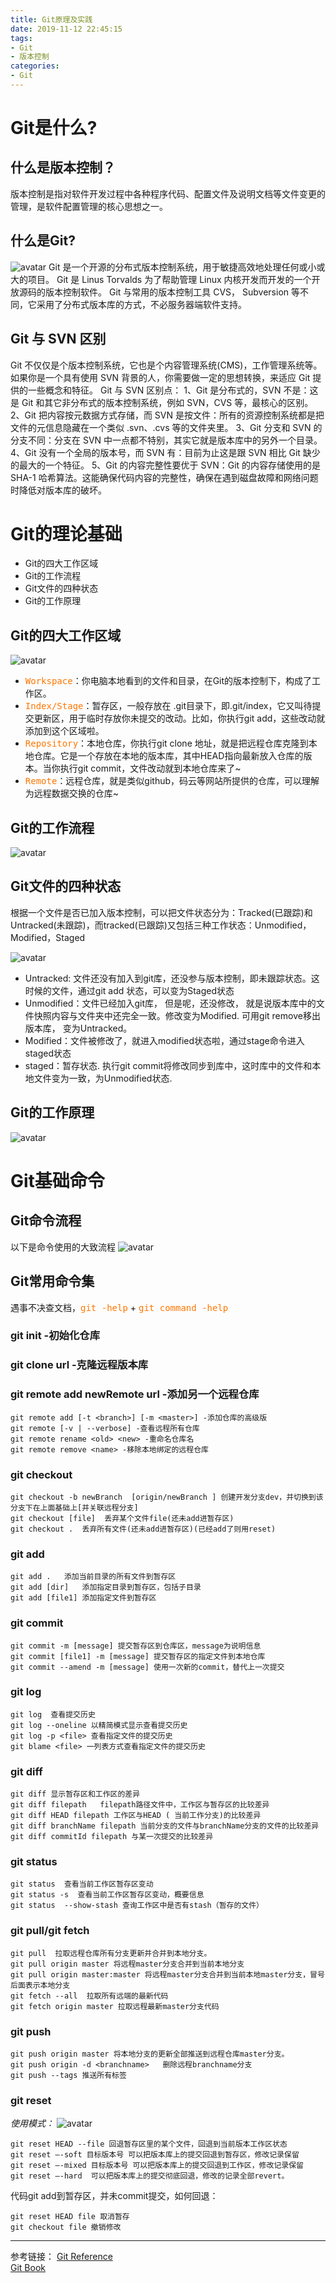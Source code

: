 ```yaml
---
title: Git原理及实践
date: 2019-11-12 22:45:15
tags: 
- Git
- 版本控制
categories: 
- Git
---
```


# Git是什么?
## 什么是版本控制？
版本控制是指对软件开发过程中各种程序代码、配置文件及说明文档等文件变更的管理，是软件配置管理的核心思想之一。

## 什么是Git?
![avatar](/picture/git_logo.png)
Git 是一个开源的分布式版本控制系统，用于敏捷高效地处理任何或小或大的项目。
Git 是 Linus Torvalds 为了帮助管理 Linux 内核开发而开发的一个开放源码的版本控制软件。
Git 与常用的版本控制工具 CVS， Subversion 等不同，它采用了分布式版本库的方式，不必服务器端软件支持。
<!--more-->
## Git 与 SVN 区别
Git 不仅仅是个版本控制系统，它也是个内容管理系统(CMS)，工作管理系统等。
如果你是一个具有使用 SVN 背景的人，你需要做一定的思想转换，来适应 Git 提供的一些概念和特征。
Git 与 SVN 区别点：
1、Git 是分布式的，SVN 不是：这是 Git 和其它非分布式的版本控制系统，例如 SVN，CVS 等，最核心的区别。
2、Git 把内容按元数据方式存储，而 SVN 是按文件：所有的资源控制系统都是把文件的元信息隐藏在一个类似 .svn、.cvs 等的文件夹里。
3、Git 分支和 SVN 的分支不同：分支在 SVN 中一点都不特别，其实它就是版本库中的另外一个目录。
4、Git 没有一个全局的版本号，而 SVN 有：目前为止这是跟 SVN 相比 Git 缺少的最大的一个特征。
5、Git 的内容完整性要优于 SVN：Git 的内容存储使用的是 SHA-1 哈希算法。这能确保代码内容的完整性，确保在遇到磁盘故障和网络问题时降低对版本库的破坏。

# Git的理论基础
* Git的四大工作区域
* Git的工作流程
* Git文件的四种状态
* Git的工作原理

## Git的四大工作区域
![avatar](/picture/git_4_workspace.png)

* <kbd style="color:#ff7600">Workspace</kbd>：你电脑本地看到的文件和目录，在Git的版本控制下，构成了工作区。
* <kbd style="color:#ff7600">Index/Stage</kbd>：暂存区，一般存放在 .git目录下，即.git/index，它又叫待提交更新区，用于临时存放你未提交的改动。比如，你执行git add，这些改动就添加到这个区域啦。
* <kbd style="color:#ff7600">Repository</kbd>：本地仓库，你执行git clone 地址，就是把远程仓库克隆到本地仓库。它是一个存放在本地的版本库，其中HEAD指向最新放入仓库的版本。当你执行git commit，文件改动就到本地仓库来了~
* <kbd style="color:#ff7600">Remote</kbd>：远程仓库，就是类似github，码云等网站所提供的仓库，可以理解为远程数据交换的仓库~

## Git的工作流程
![avatar](/picture/git_work_process.png)

## Git文件的四种状态
根据一个文件是否已加入版本控制，可以把文件状态分为：Tracked(已跟踪)和Untracked(未跟踪)，而tracked(已跟踪)又包括三种工作状态：Unmodified，Modified，Staged

![avatar](/picture/git_file_status.png)

* Untracked: 文件还没有加入到git库，还没参与版本控制，即未跟踪状态。这时候的文件，通过git add 状态，可以变为Staged状态
* Unmodified：文件已经加入git库， 但是呢，还没修改， 就是说版本库中的文件快照内容与文件夹中还完全一致。修改变为Modified. 可用git remove移出版本库， 变为Untracked。
* Modified：文件被修改了，就进入modified状态啦，通过stage命令进入staged状态
* staged：暂存状态. 执行git commit将修改同步到库中，这时库中的文件和本地文件变为一致，为Unmodified状态.

## Git的工作原理
![avatar](/picture/git_work_principle.png)

# Git基础命令

## Git命令流程
以下是命令使用的大致流程
![avatar](/picture/git_use_detail.png)

## Git常用命令集
遇事不决查文档，<kbd style="color:#ff7600">git -help</kbd> + <kbd style="color:#ff7600">git command -help</kbd>
### git init -初始化仓库

### git clone url -克隆远程版本库

### git remote add newRemote url -添加另一个远程仓库
```
git remote add [-t <branch>] [-m <master>] -添加仓库的高级版
git remote [-v | --verbose] -查看远程所有仓库
git remote rename <old> <new> -重命名仓库名
git remote remove <name> -移除本地绑定的远程仓库
```

### git checkout
```
git checkout -b newBranch  [origin/newBranch ] 创建开发分支dev，并切换到该分支下在上面基础上[并关联远程分支]
git checkout [file]  丢弃某个文件file(还未add进暂存区)
git checkout .  丢弃所有文件(还未add进暂存区)(已经add了则用reset)
```

### git add
```
git add .	添加当前目录的所有文件到暂存区
git add [dir]	添加指定目录到暂存区，包括子目录
git add [file1]	添加指定文件到暂存区
```

### git commit
```
git commit -m [message] 提交暂存区到仓库区，message为说明信息
git commit [file1] -m [message] 提交暂存区的指定文件到本地仓库
git commit --amend -m [message] 使用一次新的commit，替代上一次提交
```

### git log
```
git log  查看提交历史
git log --oneline 以精简模式显示查看提交历史
git log -p <file> 查看指定文件的提交历史
git blame <file> 一列表方式查看指定文件的提交历史
```

### git diff
```
git diff 显示暂存区和工作区的差异
git diff filepath   filepath路径文件中，工作区与暂存区的比较差异
git diff HEAD filepath 工作区与HEAD ( 当前工作分支)的比较差异
git diff branchName filepath 当前分支的文件与branchName分支的文件的比较差异
git diff commitId filepath 与某一次提交的比较差异
```

### git status
```
git status  查看当前工作区暂存区变动
git status -s  查看当前工作区暂存区变动，概要信息
git status  --show-stash 查询工作区中是否有stash（暂存的文件）
```

### git pull/git fetch
```
git pull  拉取远程仓库所有分支更新并合并到本地分支。
git pull origin master 将远程master分支合并到当前本地分支
git pull origin master:master 将远程master分支合并到当前本地master分支，冒号后面表示本地分支
git fetch --all  拉取所有远端的最新代码
git fetch origin master 拉取远程最新master分支代码
```

### git push
```
git push origin master 将本地分支的更新全部推送到远程仓库master分支。
git push origin -d <branchname>   删除远程branchname分支
git push --tags 推送所有标签
```

### git reset
_使用模式：_
![avatar](/picture/git_reset.png)
```
git reset HEAD --file 回退暂存区里的某个文件，回退到当前版本工作区状态
git reset –-soft 目标版本号 可以把版本库上的提交回退到暂存区，修改记录保留
git reset –-mixed 目标版本号 可以把版本库上的提交回退到工作区，修改记录保留
git reset –-hard  可以把版本库上的提交彻底回退，修改的记录全部revert。
```
代码git add到暂存区，并未commit提交，如何回退：
```
git reset HEAD file 取消暂存
git checkout file 撤销修改
```


******
参考链接：
[Git Reference](https://git-scm.com/docs)  
[Git Book](https://git-scm.com/book/zh/v2)  



